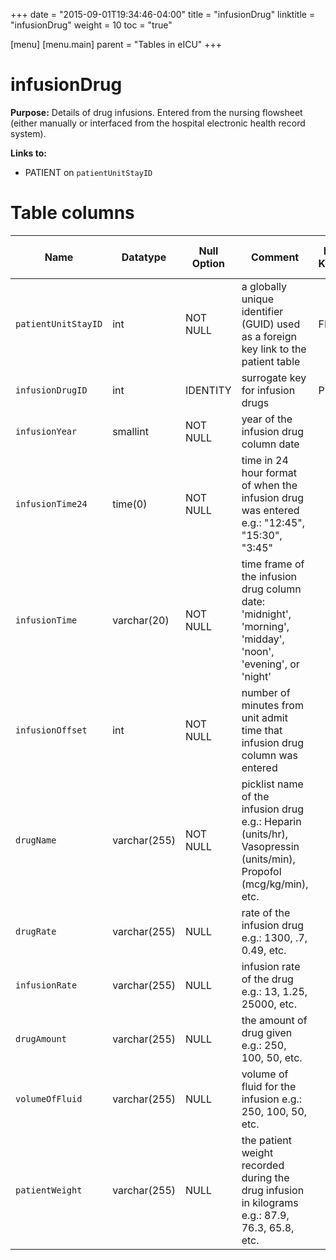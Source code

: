 +++
date = "2015-09-01T19:34:46-04:00"
title = "infusionDrug"
linktitle = "infusionDrug"
weight = 10
toc = "true"

[menu]
  [menu.main]
    parent = "Tables in eICU"
+++

# infusionDrug

**Purpose:** Details of drug infusions. Entered from the nursing flowsheet (either manually or interfaced from the hospital electronic health record system).

**Links to:**

* PATIENT on `patientUnitStayID`

<!-- # Important considerations

* To follow -->

# Table columns

Name | Datatype | Null Option | Comment | Is Key| Stored Transformed Created
---- | ---- | ---- | ---- | ---- | ----
`patientUnitStayID` | int | NOT NULL | a globally unique identifier (GUID) used as a foreign key link to the patient table | FK | C
`infusionDrugID` | int | IDENTITY | surrogate key for infusion drugs | PK | C
`infusionYear` | smallint | NOT NULL | year of the infusion drug column date |  | T
`infusionTime24` | time(0) | NOT NULL | time in 24 hour format of when the infusion drug was entered e.g.: "12:45", "15:30", "3:45" |  | T
`infusionTime` | varchar(20) | NOT NULL | time frame of the infusion drug column date: 'midnight', 'morning', 'midday', 'noon', 'evening', or 'night' |  | T
`infusionOffset` | int | NOT NULL | number of minutes from unit admit time that infusion drug column was entered |  | C
`drugName` | varchar(255) | NOT NULL | picklist name of the infusion drug e.g.: Heparin (units/hr), Vasopressin (units/min), Propofol (mcg/kg/min), etc. |  | S
`drugRate` | varchar(255) | NULL | rate of the infusion drug e.g.: 1300, .7, 0.49, etc. |  | S
`infusionRate` | varchar(255) | NULL | infusion rate of the drug e.g.: 13, 1.25, 25000, etc. |  | S
`drugAmount` | varchar(255) | NULL | the amount of drug given e.g.: 250, 100, 50, etc. |  | S
`volumeOfFluid` | varchar(255) | NULL | volume of fluid for the infusion e.g.: 250, 100, 50, etc. |  | S
`patientWeight` | varchar(255) | NULL | the patient weight recorded during the drug infusion in kilograms e.g.: 87.9, 76.3, 65.8, etc. |  | S

<!-- # Detailed description

* To follow.
 -->